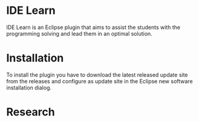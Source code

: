 # IDE Learn 

IDE Learn is an Eclipse plugin that aims to assist the students with the programming solving and lead them in an optimal solution.

# Installation

To install the plugin you have to download the latest released update site from the releases and configure as update site in the Eclipse new software installation dialog.

# Research

